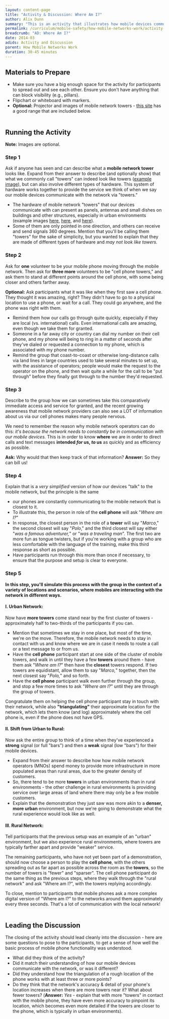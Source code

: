 ```yaml
---
layout: content-page
title: "Activity & Discussion: Where Am I?"
author: Alix Dunn
summary: "This is an activity that illustrates how mobile devices communicate with mobile networks, highlighting how locations of mobile devices are triangulated as part of routine communication with these networks.This leads into a discussion that will get participants thinking critically about the implications of the geolocation and tracking capabilities of mobile devices."
permalink: /curriculum/mobile-safety/how-mobile-networks-work/activity-discussion/where-am-i/
breadcrumb: "AD: Where Am I?"
date: 2014-03
adids: Activity and Discussion
parent: How Mobile Networks Work
duration: 30-45 minutes
---
```


## Materials to Prepare ##
- Make sure you have a big enough space for the activity for participants to spread out and see each other. Ensure you don't have anything that can block visibility (e.g., pillars).
- Flipchart or whiteboard with markers.
- **Optional:** Projector and images of mobile network towers - [this site](canadianspectrumpolicyresearch.org/network/towers-structures/) has a good range that are included below.
<br><br>




## Running the Activity ##

**Note:** Images are optional.

### Step 1 ###

 Ask if anyone has seen and can describe what a **mobile network tower** looks like. Expand from their answer to describe (and optionally show) that what we commonly call "towers" can indeed look like towers ([example image](http://canadianspectrumpolicyresearch.org/wp-content/uploads/2012/07/Free-Standing-Tower-Pinwheel-Arms.jpg)), but can also involve different types of hardware. This system of hardware works together to provide the service we think of when we say our mobile devices communicate with the network via "towers."

- The hardware of mobile network "towers" that our devices communicate with can present as panels, antennas and small dishes on buildings and other structures, especially in urban environments (example images [here](http://canadianspectrumpolicyresearch.org/wp-content/uploads/2012/07/P10309941-e1343547762878.jpg), [here](http://canadianspectrumpolicyresearch.org/wp-content/uploads/2012/07/P10400011.jpg), and [here](http://canadianspectrumpolicyresearch.org/wp-content/uploads/2012/07/Q2_P1040009.jpg)).
- Some of them are only pointed in one direction, and others can receive and send signals 360 degrees. Mention that you'll be calling them "towers" for the sake of simplicity, but you wanted to explain that they are made of different types of hardware and *may not look like towers.*

### Step 2 ###
Ask for **one** volunteer to be your mobile phone moving through the mobile network. Then ask for **three more** volunteers to be "cell phone towers," and ask them to stand at different points around the cell phone, with some being closer and others farther away.

**Optional:** Ask participants what it was like when they first saw a cell phone. They thought it was amazing, right? They didn't have to go to a physical location to use a phone, or wait for a call. They could go anywhere, and the phone was right with them.

- Remind them how our calls go through quite quickly, especially if they are local (vs. international) calls. Even international calls are amazing, even though we take them for granted.
- Someone in a far away city or country can dial my number on their cell phone, and my phone will being to ring in a matter of seconds after they've dialed or requested a connection to my phone, which is associated with my phone number.
-  Remind the group that coast-to-coast or otherwise long-distance calls via land lines in large countries used to take several minutes to set up, with the assistance of operators; people would make the request to the operator on the phone, and then wait quite a while for the call to be "put through" before they finally got through to the number they'd requested.

### Step 3 ###

Describe to the group how we can sometimes take this comparatively immediate access and service for granted, and the recent growing awareness that mobile network providers can also see a LOT of information about us via our cell phones makes many people nervous.

We need to remember the reason why mobile network operators can do this: *it's because the network needs to constantly be in communication with our mobile devices.* This is in order to know **where** we are in order to direct calls and text messages **intended *for* us, *to* us** as quickly and as efficiency as possible.

**Ask:** Why would that then keep track of that information? **Answer:** So they can bill us!

### Step 4 ###
Explain that is a *very simplified* version of how our devices "talk" to the mobile network, but the principle is the same 

- our phones are constantly communicating to the mobile network that is closest to it.
- To illustrate this, the person in role of the **cell phone** will ask "*Where am I?*"
-  In response, the closest person in the role of a **tower** will say "*Marco*," the second closest will say "*Polo*," and the third closest will say either "*was a famous adventurer,*" or "*was a traveling man*". The first two are more fun as tongue twisters, but if you're working with a group who are less comfortable with the language of the training, make this third response as short as possible.
-  Have participants run through this more than once if necessary, to ensure that the purpose and setup is clear to everyone.

### Step 5 ###

**In this step, you'll simulate this process with the group in the context of a variety of locations and scenarios, where mobiles are interacting with the network in different ways.**

#### I. Urban Network: ####
Now have **more towers** come stand near by the first cluster of towers - approximately half to two-thirds of the participants if you can.

- Mention that sometimes we stay in one place, but most of the time, we're on the move. Therefore, the mobile network needs to stay in contact with us and know where we are in case it needs to route a call or a text message to or from us.
- Have the **cell phone** participant start at one side of the cluster of mobile towers, and walk in until they have a few **towers** around them - have them ask "*Where am I?*" then have the **closest** towers respond. If two towers are equidistant, allow them to say "*Marco,*" together, then the next closest say "*Polo,*" and so forth.
- Have the **cell phone** participant walk even further through the group, and stop a few more times to ask "*Where am I?*" until they are through the group of towers.

Congratulate them on helping the cell phone participant stay in touch with their network, while also **"triangulating"** their approximate location for the network, which lets them know (and log) approximately where the cell phone is, even if the phone does not have GPS.

#### II. Shift from Urban to Rural:  ####
Now ask the entire group to think of a time when they've experienced a **strong** signal (or full "bars") and then a **weak** signal (low "bars") for their mobile devices.

- Expand from their answer to describe how how mobile network operators (MNOs) spend money to provide more infrastructure in more populated areas than rural areas, due to the greater density of customers.
- So, there tend to be more **towers** in urban environments than in rural environments -  the other challenge in rural environments is providing service over large areas of land where there may only be a few mobile customers.
- Explain that the demonstration they just saw was more akin to a **denser, more urban** environment, but now we're going to demonstrate what the rural experience would look like as well.

#### III. Rural Network: ####
Tell participants that the previous setup was an example of an "urban" environment, but we also experience rural environments, where towers are typically farther apart and provide "weaker" service.

The remaining participants, who have not yet been part of a demonstration, should now choose a person to play the **cell phone**, with the others spreading out as far apart as possible across the room as the **towers**, so the number of towers is "fewer" and "sparser". The cell phone participant do the same thing as the previous steps, where they walk through the "rural network" and ask "Where am I?", with the towers replying accordingly.

To close, mention to participants that mobile phones ask a more complex digital version of "Where am I?" to the networks around them approximately every three seconds. That's a lot of communication with the local network!
<br><br>


## Leading the Discussion ##

The closing of the activity should lead cleanly into the discussion - here are some questions to pose to the participants, to get a sense of how well the basic process of mobile phone functionality was understood.

- What did they think of the activity?
- Did it match their understanding of how our mobile devices communicate with the network, or was it different?
- Did they understand how the triangulation of a rough location of the phone works with at least three or more points?
- Do they think that the network's accuracy & detail of your phone's location increases  when there are more towers near it? What about fewer towers? (**Answer:** *Yes* - explain that with more "towers" in contact with the mobile phone, they have even more accuracy to pinpoint its location, which becomes even more detailed if the towers are closer to the phone, which is typically in urban environments).
